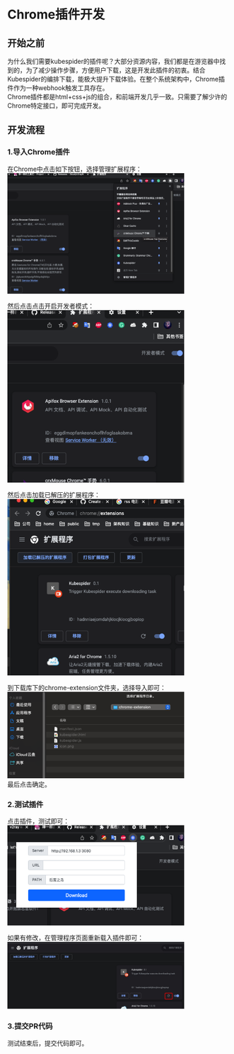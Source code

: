 # Chrome插件开发

## 开始之前
为什么我们需要kubespider的插件呢？大部分资源内容，我们都是在游览器中找到的，为了减少操作步骤，方便用户下载，这是开发此插件的初衷。结合Kubespider的编排下载，能极大提升下载体验。在整个系统架构中，Chrome插件作为一种webhook触发工具存在。  
Chrome插件都是html+css+js的组合，和前端开发几乎一致。只需要了解少许的Chrome特定接口，即可完成开发。

## 开发流程
### 1.导入Chrome插件
在Chrome中点击如下按钮，选择管理扩展程序：  
<img src="images/chrome-open-ext.png" width="400">  

然后点击点击开启开发者模式：  
<img src="images/chrome-open-dev.png" width="400">  

然后点击加载已解压的扩展程序：  
<img src="images/chrome-load-ext.png" width="400">  
  
到下载库下的chrome-extension文件夹，选择导入即可：  
<img src="images/chrome-go-dir.png" width="400">  
最后点击确定。

### 2.测试插件
点击插件，测试即可：  
<img src="images/chrome-test-ext.png" width="400">  

如果有修改，在管理程序页面重新载入插件即可：  
<img src="images/chrome-reload-ext.png" width="400">  

### 3.提交PR代码
测试结束后，提交代码即可。